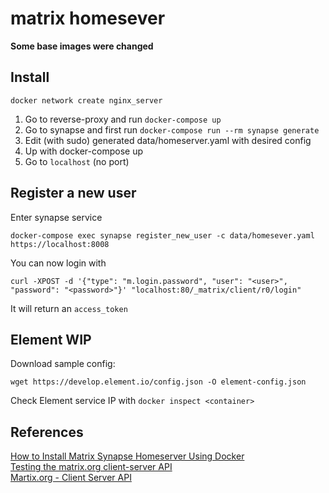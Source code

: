 matrix homesever
===


**Some base images were changed**

## Install

```
docker network create nginx_server
```

1. Go to reverse-proxy and run `docker-compose up`
2. Go to synapse and first run `docker-compose run --rm synapse generate`
3. Edit (with sudo) generated data/homeserver.yaml with desired config
4. Up with docker-compose up
5. Go to `localhost` (no port)

## Register a new user
Enter synapse service
```
docker-compose exec synapse register_new_user -c data/homesever.yaml https://localhost:8008
```

You can now login with

```
curl -XPOST -d '{"type": "m.login.password", "user": "<user>", "password": "<password>"}' "localhost:80/_matrix/client/r0/login"
```
It will return an `access_token`

## Element WIP
Download sample config:
```
wget https://develop.element.io/config.json -O element-config.json
```
Check Element service IP with `docker inspect <container>`

## References
[How to Install Matrix Synapse Homeserver Using Docker](https://linuxhandbook.com/install-matrix-synapse-docker/)  
[Testing the matrix.org client-server API](https://gist.github.com/RickCogley/69f430d4418ae5498e8febab44d241c9)  
[Martix.org - Client Server API](https://matrix.org/docs/guides/client-server-api)
